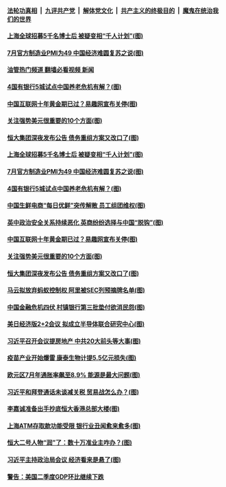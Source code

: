 ####  [法轮功真相](../../../../basic/blob/master/README.md?t=07312331) &nbsp;|&nbsp; [九评共产党](../../../../9ping.md/blob/master/README.md?t=07312331) &nbsp;|&nbsp; [解体党文化](../../../../jtdwh.md/blob/master/README.md?t=07312331)  &nbsp;|&nbsp; [共产主义的终极目的](../../../../gczydzjmd.md/blob/master/README.md?t=07312331) &nbsp;|&nbsp; [魔鬼在统治我们的世界](../../../../mgztzwmdsj.md/blob/master/README.md?t=07312331) 

#### [上海全球招募5千名博士后 被疑变相“千人计划”(图)](../pages/p5/1013154.md?t=07312331) 

#### [7月官方制造业PMI为49&nbsp;中国经济难圆复苏之说(图)](../pages/p5/1013152.md?t=07312331) 

#### [油管热门频道 翻墙必看视频 新闻](http://45.76.130.85:81/youtube.html?07312331)

#### [4国有银行5城试点中国养老危机有解？(图)](../pages/p5/1013090.md?t=07312331) 

#### [中国互联网十年黄金期已过？易趣网宣布关停(图)](../pages/p5/1013088.md?t=07312331) 

#### [关注强势美元很重要的10个方面(图)](../pages/p5/1013087.md?t=07312331) 

#### [恒大集团深夜发布公告 债务重组方案又改口了(图)](../pages/p5/1013082.md?t=07312331) 

#### [上海全球招募5千名博士后 被疑变相“千人计划”(图)](../pages/p5/1013154.md?t=07312331) 

#### [7月官方制造业PMI为49&nbsp;中国经济难圆复苏之说(图)](../pages/p5/1013152.md?t=07312331) 

#### [4国有银行5城试点中国养老危机有解？(图)](../pages/p5/1013090.md?t=07312331) 

#### [中国生鲜电商“每日优鲜”突传解散 员工组团维权(图)](../pages/p5/1013105.md?t=07312331) 

#### [英中政治安全关系持续恶化 英商纷纷选择与中国“脱钩”(图)](../pages/p5/1013104.md?t=07312331) 

#### [中国互联网十年黄金期已过？易趣网宣布关停(图)](../pages/p5/1013088.md?t=07312331) 

#### [关注强势美元很重要的10个方面(图)](../pages/p5/1013087.md?t=07312331) 

#### [恒大集团深夜发布公告 债务重组方案又改口了(图)](../pages/p5/1013082.md?t=07312331) 

#### [马云拟放弃蚂蚁控制权 阿里被SEC列预摘牌名单(图)](../pages/p5/1013066.md?t=07312331) 

#### [中国金融危机四伏 村镇银行第三批垫付欲消民怨(图)](../pages/p5/1013073.md?t=07312331) 

#### [美日经济版2+2会议 拟成立半导体联合研究中心(图)](../pages/p5/1013055.md?t=07312331) 

#### [习近平召开会议提房地产 中共20大前头等大事(图)](../pages/p5/1013025.md?t=07312331) 

#### [疫苗产业开始爆雷 康泰生物计提5.5亿元损失(图)](../pages/p5/1013045.md?t=07312331) 

#### [欧元区7月年通胀率飙至8.9% 能源是最大问题(图)](../pages/p5/1013023.md?t=07312331) 

#### [习近平和拜登通话未谈减关税 贸易战怎么办？(图)](../pages/p5/1013018.md?t=07312331) 

#### [李嘉诚准备出手抄底恒大香港总部大楼(图)](../pages/p5/1013003.md?t=07312331) 

#### [上海ATM存取款功能受限 银行业丑闻愈来愈多(图)](../pages/p5/1012981.md?t=07312331) 

#### [恒大二号人物“润”了：数十万准业主咋办？(图)](../pages/p5/1012931.md?t=07312331) 

#### [习近平主持政治局会议 经济看来是悬了(图)](../pages/p5/1012916.md?t=07312331) 

#### [警告：美国二季度GDP环比继续下跌](../pages/p5/1012945.md?t=07312331) 

<img src='http://gfw-breaker.win/goodnews/indexes/p5.md' width='0px' height='0px'/>
